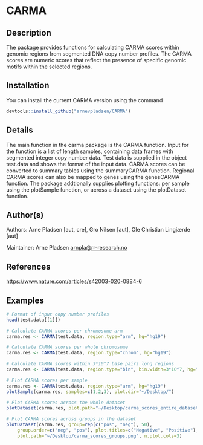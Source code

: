 # CARMA

## Description

The package provides functions for calculating CARMA scores within genomic regions from segmented DNA copy number profiles. The CARMA scores are numeric scores that reflect the presence of specific genomic motifs within the selected regions.

## Installation
You can install the current CARMA version using the command
```R
devtools::install_github("arnevpladsen/CARMA")
```

## Details

The main function in the carma package is the CARMA function. Input for the function is a list of length samples, containing data frames with segmented integer copy number data. Test data is supplied in the object test.data and shows the format of the input data. CARMA scores can be converted to summary tables using the summaryCARMA function. Regional CARMA scores can also be mapped to genes using the genesCARMA function. The package addtionally supplies plotting functions: per sample using the plotSample function, or across a dataset using the plotDataset function.

## Author(s)

Authors: Arne Pladsen [aut, cre], Gro Nilsen [aut], Ole Christian Lingjærde [aut]

Maintainer: Arne Pladsen <arnpla@rr-research.no>

## References

https://www.nature.com/articles/s42003-020-0884-6

## Examples
```R
# Format of input copy number profiles
head(test.data[[1]])

# Calculate CARMA scores per chromosome arm
carma.res <- CARMA(test.data, region.type="arm", hg="hg19")

# Calculate CARMA scores per whole chromosome
carma.res <- CARMA(test.data, region.type="chrom", hg="hg19")

# Calculate CARMA scores within 3*10^7 base pairs long regions
carma.res <- CARMA(test.data, region.type="bin", bin.width=3*10^7, hg="hg19")

# Plot CARMA scores per sample 
carma.res <- CARMA(test.data, region.type="arm", hg="hg19")
plotSample(carma.res, samples=c(1,2,3), plot.dir="~/Desktop/")

# Plot CARMA scores across the whole dataset
plotDataset(carma.res, plot.path="~/Desktop/carma_scores_entire_dataset.png")

# Plot CARMA scores across groups in the dataset
plotDataset(carma.res, group=rep(c("pos", "neg"), 50), 
	group.order=c("neg", "pos"), plot.titles=c("Negative", "Positive"), 
	plot.path="~/Desktop/carma_scores_groups.png", n.plot.cols=3)
```